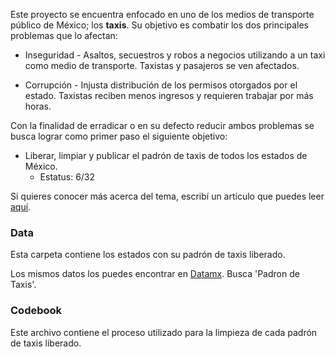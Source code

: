 Este proyecto se encuentra enfocado en uno de los medios de transporte público de México; los **taxis**. Su objetivo es combatir los dos principales problemas que lo afectan:

  * Inseguridad - Asaltos, secuestros y robos a negocios utilizando a un taxi como medio de transporte. Taxistas y pasajeros se ven afectados. 

  * Corrupción - Injusta distribución de los permisos otorgados por el estado. Taxistas reciben menos ingresos y requieren trabajar por más horas. 

Con la finalidad de erradicar o en su defecto reducir ambos problemas se busca lograr como primer paso el siguiente objetivo:

  * Liberar, limpiar y publicar el padrón de taxis de todos los estados de México.
    * Estatus: 6/32

Si quieres conocer más acerca del tema, escribí un artículo que puedes leer [aquí](https://medium.com/@edgar.gutierrez.gzz/padr%C3%B3n-de-taxis-de-nuevo-le%C3%B3n-121b12bf3d89#.ck9ypuqca).

### Data

Esta carpeta contiene los estados con su padrón de taxis liberado.

Los mismos datos los puedes encontrar en [Datamx](http://datamx.io/). Busca 'Padron de Taxis'.

### Codebook

Este archivo contiene el proceso utilizado para la limpieza de cada padrón de taxis liberado. 
